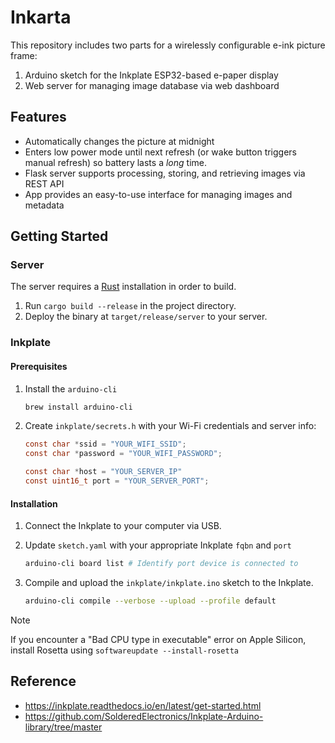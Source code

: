 # Inkarta

This repository includes two parts for a wirelessly configurable e-ink picture frame:

1. Arduino sketch for the Inkplate ESP32-based e-paper display
2. Web server for managing image database via web dashboard

## Features

- Automatically changes the picture at midnight
- Enters low power mode until next refresh (or wake button triggers manual refresh) so battery lasts a *long* time.
- Flask server supports processing, storing, and retrieving images via REST API
- App provides an easy-to-use interface for managing images and metadata

## Getting Started

### Server

The server requires a [Rust](https://www.rust-lang.org/) installation in order to build.

1. Run `cargo build --release` in the project directory.
2. Deploy the binary at `target/release/server` to your server.

### Inkplate

#### Prerequisites

1. Install the `arduino-cli`

    ```sh
    brew install arduino-cli
    ```

2. Create `inkplate/secrets.h` with your Wi-Fi credentials and server info:

    ```c
    const char *ssid = "YOUR_WIFI_SSID";
    const char *password = "YOUR_WIFI_PASSWORD";

    const char *host = "YOUR_SERVER_IP"
    const uint16_t port = "YOUR_SERVER_PORT";
    ```

#### Installation

1. Connect the Inkplate to your computer via USB.
2. Update `sketch.yaml` with your appropriate Inkplate `fqbn` and `port`

    ```sh
    arduino-cli board list # Identify port device is connected to
    ```

3. Compile and upload the `inkplate/inkplate.ino` sketch to the Inkplate.

    ```sh
    arduino-cli compile --verbose --upload --profile default
    ```

> [!NOTE]
> If you encounter a "Bad CPU type in executable" error on Apple Silicon, install Rosetta using `softwareupdate --install-rosetta`

## Reference

- https://inkplate.readthedocs.io/en/latest/get-started.html
- https://github.com/SolderedElectronics/Inkplate-Arduino-library/tree/master
